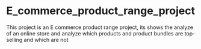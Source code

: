 # E_commerce_product_range_project
This project is an E commerce product range project, its shows the analyze of an online store and analyze which products and product bundles are top-selling and which are not
